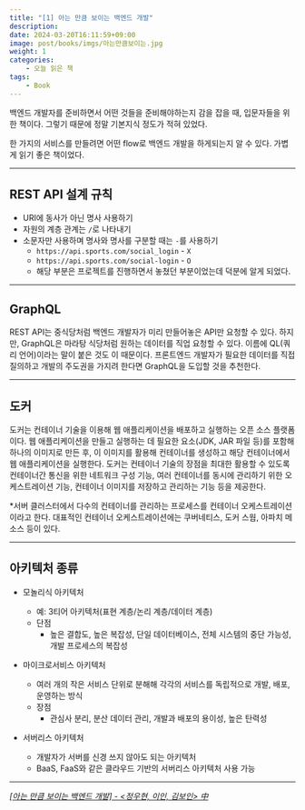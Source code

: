 ```yaml
---
title: "[1] 아는 만큼 보이는 백엔드 개발"
description: 
date: 2024-03-20T16:11:59+09:00
image: post/books/imgs/아는만큼보이는.jpg
weight: 1
categories:
    - 오늘 읽은 책
tags:
    - Book
---
```


백엔드 개발자를 준비하면서 어떤 것들을 준비해야하는지 감을 잡을 때, 입문자들을 위한 책이다. 그렇기 때문에 정말 기본지식 정도가 적혀 있었다.

한 가지의 서비스를 만들려면 어떤 flow로 백엔드 개발을 하게되는지 알 수 있다. 가볍게 읽기 좋은 책이었다.

---

## REST API 설계 규칙

- URI에 동사가 아닌 명사 사용하기
- 자원의 계층 관계는 `/`로 나타내기
- 소문자만 사용하며 명사와 명사를 구분할 때는 `-`를 사용하기
  - `https://api.sports.com/social_login` - `X`
  - `https://api.sports.com/social-login` - `O`
  - 해당 부분은 프로젝트를 진행하면서 놓쳤던 부분이었는데 덕분에 알게 되었다.


---

## GraphQL

REST API는 중식당처럼 백엔드 개발자가 미리 만들어놓은 API만 요청할 수 있다. 하지만, GraphQL은 마라탕 식당처럼 원하는 데이터를 직업 요청할 수 있다. 이름에 QL(쿼리 언어)이라는 말이 붙은 것도 이 때문이다. 프론트엔드 개발자가 필요한 데이터를 직접 질의하고 개발의 주도권을 가지려 한다면 GraphQL을 도입할 것을 추천한다.

---

## 도커

도커는 컨테이너 기술을 이용해 웹 애플리케이션을 배포하고 실행하는 오픈 소스 플랫폼이다. 웹 애플리케이션을 만들고 실행하는 데 필요한 요소(JDK, JAR 파일 등)를 포함해 하나의 이미지로 만든 후, 이 이미지를 활용해 컨테이너를 생성하고 해당 컨테이너에서 웹 애플리케이션을 실행한다. 도커는 컨테이너 기술의 장점을 최대한 활용할 수 있도록 컨테이너간 통신을 위한 네트워크 구성 기능, 여러 컨테이너를 동시에 관리하기 위한 오케스트레이션 기능, 컨테이너 이미지를 저장하고 관리하는 기능 등을 제공한다. 

*서버 클러스터에서 다수의 컨테이너를 관리하는 프로세스를 컨테이너 오케스트레이션이라고 한다. 대표적인 컨테이너 오케스트레이션에는 쿠버네티스, 도커 스웜, 아파치 메소스 등이 있다.

---

## 아키텍처 종류

- 모놀리식 아키텍처
  - 예: 3티어 아키텍처(표현 계층/논리 계층/데이터 계층)
  - 단점
    - 높은 결합도, 높은 복잡성, 단일 데이터베이스, 전체 시스템의 중단 가능성, 개발 프로세스의 복잡성

- 마이크로서비스 아키텍처
  - 여러 개의 작은 서비스 단위로 분해해 각각의 서비스를 독립적으로 개발, 배포, 운영하는 방식
  - 장점
    - 관심사 분리, 분산 데이터 관리, 개발과 배포의 용이성, 높은 탄력성

- 서버리스 아키텍처
  - 개발자가 서버를 신경 쓰지 않아도 되는 아키텍처
  - BaaS, FaaS와 같은 클라우드 기반의 서버리스 아키텍처 사용 가능

---

[_[아는 만큼 보이는 백엔드 개발] - <정우현, 이인, 김보인> 中_](https://product.kyobobook.co.kr/detail/S000211923576)